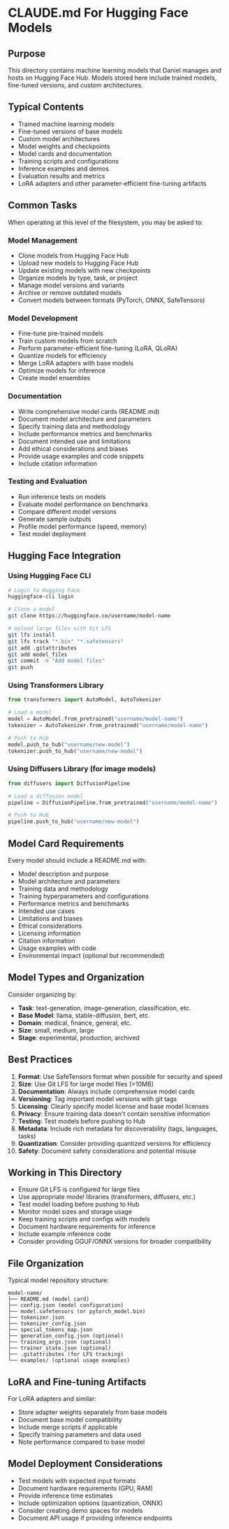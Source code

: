 # CLAUDE.md For Hugging Face Models

## Purpose

This directory contains machine learning models that Daniel manages and hosts on Hugging Face Hub. Models stored here include trained models, fine-tuned versions, and custom architectures.

## Typical Contents

- Trained machine learning models
- Fine-tuned versions of base models
- Custom model architectures
- Model weights and checkpoints
- Model cards and documentation
- Training scripts and configurations
- Inference examples and demos
- Evaluation results and metrics
- LoRA adapters and other parameter-efficient fine-tuning artifacts

## Common Tasks

When operating at this level of the filesystem, you may be asked to:

### Model Management
- Clone models from Hugging Face Hub
- Upload new models to Hugging Face Hub
- Update existing models with new checkpoints
- Organize models by type, task, or project
- Manage model versions and variants
- Archive or remove outdated models
- Convert models between formats (PyTorch, ONNX, SafeTensors)

### Model Development
- Fine-tune pre-trained models
- Train custom models from scratch
- Perform parameter-efficient fine-tuning (LoRA, QLoRA)
- Quantize models for efficiency
- Merge LoRA adapters with base models
- Optimize models for inference
- Create model ensembles

### Documentation
- Write comprehensive model cards (README.md)
- Document model architecture and parameters
- Specify training data and methodology
- Include performance metrics and benchmarks
- Document intended use and limitations
- Add ethical considerations and biases
- Provide usage examples and code snippets
- Include citation information

### Testing and Evaluation
- Run inference tests on models
- Evaluate model performance on benchmarks
- Compare different model versions
- Generate sample outputs
- Profile model performance (speed, memory)
- Test model deployment

## Hugging Face Integration

### Using Hugging Face CLI
```bash
# Login to Hugging Face
huggingface-cli login

# Clone a model
git clone https://huggingface.co/username/model-name

# Upload large files with Git LFS
git lfs install
git lfs track "*.bin" "*.safetensors"
git add .gitattributes
git add model_files
git commit -m "Add model files"
git push
```

### Using Transformers Library
```python
from transformers import AutoModel, AutoTokenizer

# Load a model
model = AutoModel.from_pretrained("username/model-name")
tokenizer = AutoTokenizer.from_pretrained("username/model-name")

# Push to Hub
model.push_to_hub("username/new-model")
tokenizer.push_to_hub("username/new-model")
```

### Using Diffusers Library (for image models)
```python
from diffusers import DiffusionPipeline

# Load a diffusion model
pipeline = DiffusionPipeline.from_pretrained("username/model-name")

# Push to Hub
pipeline.push_to_hub("username/new-model")
```

## Model Card Requirements

Every model should include a README.md with:
- Model description and purpose
- Model architecture and parameters
- Training data and methodology
- Training hyperparameters and configurations
- Performance metrics and benchmarks
- Intended use cases
- Limitations and biases
- Ethical considerations
- Licensing information
- Citation information
- Usage examples with code
- Environmental impact (optional but recommended)

## Model Types and Organization

Consider organizing by:
- **Task**: text-generation, image-generation, classification, etc.
- **Base Model**: llama, stable-diffusion, bert, etc.
- **Domain**: medical, finance, general, etc.
- **Size**: small, medium, large
- **Stage**: experimental, production, archived

## Best Practices

1. **Format**: Use SafeTensors format when possible for security and speed
2. **Size**: Use Git LFS for large model files (>10MB)
3. **Documentation**: Always include comprehensive model cards
4. **Versioning**: Tag important model versions with git tags
5. **Licensing**: Clearly specify model license and base model licenses
6. **Privacy**: Ensure training data doesn't contain sensitive information
7. **Testing**: Test models before pushing to Hub
8. **Metadata**: Include rich metadata for discoverability (tags, languages, tasks)
9. **Quantization**: Consider providing quantized versions for efficiency
10. **Safety**: Document safety considerations and potential misuse

## Working in This Directory

- Ensure Git LFS is configured for large files
- Use appropriate model libraries (transformers, diffusers, etc.)
- Test model loading before pushing to Hub
- Monitor model sizes and storage usage
- Keep training scripts and configs with models
- Document hardware requirements for inference
- Include example inference code
- Consider providing GGUF/ONNX versions for broader compatibility

## File Organization

Typical model repository structure:
```
model-name/
├── README.md (model card)
├── config.json (model configuration)
├── model.safetensors (or pytorch_model.bin)
├── tokenizer.json
├── tokenizer_config.json
├── special_tokens_map.json
├── generation_config.json (optional)
├── training_args.json (optional)
├── trainer_state.json (optional)
├── .gitattributes (for LFS tracking)
└── examples/ (optional usage examples)
```

## LoRA and Fine-tuning Artifacts

For LoRA adapters and similar:
- Store adapter weights separately from base models
- Document base model compatibility
- Include merge scripts if applicable
- Specify training parameters and data used
- Note performance compared to base model

## Model Deployment Considerations

- Test models with expected input formats
- Document hardware requirements (GPU, RAM)
- Provide inference time estimates
- Include optimization options (quantization, ONNX)
- Consider creating demo spaces for models
- Document API usage if providing inference endpoints
